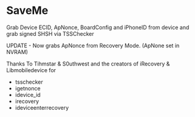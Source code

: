 # SaveMe
 Grab Device ECID, ApNonce, BoardConfig and iPhoneID from device and grab signed SHSH via TSSChecker
 
 UPDATE - Now grabs ApNonce from Recovery Mode. (ApNone set in NVRAM)

Thanks To Tihmstar & S0uthwest and the creators of iRecovery & Libmobiledevice for

- tsschecker
- igetnonce
- idevice_id
- irecovery
- ideviceenterrecovery

